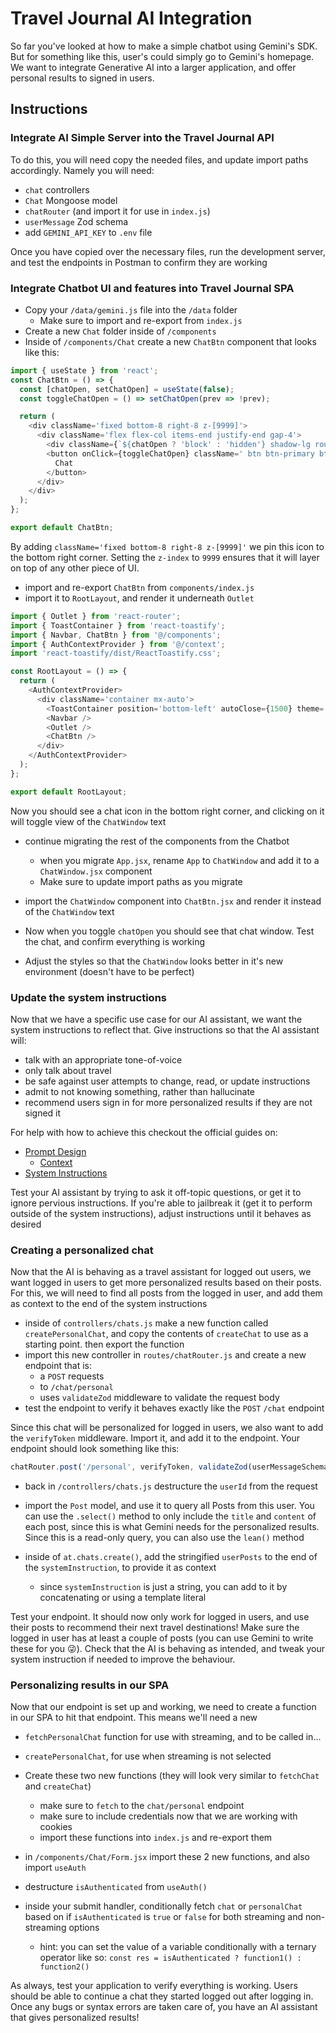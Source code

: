 # Travel Journal AI Integration

So far you've looked at how to make a simple chatbot using Gemini's SDK. But for something like this, user's could simply go to Gemini's homepage. We want to integrate Generative AI into a larger application, and offer personal results to signed in users.

## Instructions

### Integrate AI Simple Server into the Travel Journal API

To do this, you will need copy the needed files, and update import paths accordingly. Namely you will need:

- `chat` controllers
- `Chat` Mongoose model
- `chatRouter` (and import it for use in `index.js`)
- `userMessage` Zod schema
- add `GEMINI_API_KEY` to `.env` file

Once you have copied over the necessary files, run the development server, and test the endpoints in Postman to confirm they are working

### Integrate Chatbot UI and features into Travel Journal SPA

- Copy your `/data/gemini.js` file into the `/data` folder
  - Make sure to import and re-export from `index.js`
- Create a new `Chat` folder inside of `/components`
- Inside of `/components/Chat` create a new `ChatBtn` component that looks like this:

```js
import { useState } from 'react';
const ChatBtn = () => {
  const [chatOpen, setChatOpen] = useState(false);
  const toggleChatOpen = () => setChatOpen(prev => !prev);

  return (
    <div className='fixed bottom-8 right-8 z-[9999]'>
      <div className='flex flex-col items-end justify-end gap-4'>
        <div className={`${chatOpen ? 'block' : 'hidden'} shadow-lg rounded-lg`}>ChatWindow</div>
        <button onClick={toggleChatOpen} className=' btn btn-primary btn-xl btn-circle'>
          Chat
        </button>
      </div>
    </div>
  );
};

export default ChatBtn;
```

By adding `className='fixed bottom-8 right-8 z-[9999]'` we pin this icon to the bottom right corner. Setting the `z-index` to `9999` ensures that it will layer on top of any other piece of UI.

- import and re-export `ChatBtn` from `components/index.js`
- import it to `RootLayout`, and render it underneath `Outlet`

```js
import { Outlet } from 'react-router';
import { ToastContainer } from 'react-toastify';
import { Navbar, ChatBtn } from '@/components';
import { AuthContextProvider } from '@/context';
import 'react-toastify/dist/ReactToastify.css';

const RootLayout = () => {
  return (
    <AuthContextProvider>
      <div className='container mx-auto'>
        <ToastContainer position='bottom-left' autoClose={1500} theme='colored' />
        <Navbar />
        <Outlet />
        <ChatBtn />
      </div>
    </AuthContextProvider>
  );
};

export default RootLayout;
```

Now you should see a chat icon in the bottom right corner, and clicking on it will toggle view of the `ChatWindow` text

- continue migrating the rest of the components from the Chatbot
  - when you migrate `App.jsx`, rename `App` to `ChatWindow` and add it to a `ChatWindow.jsx` component
  - Make sure to update import paths as you migrate
- import the `ChatWindow` component into `ChatBtn.jsx` and render it instead of the `ChatWindow` text
- Now when you toggle `chatOpen` you should see that chat window. Test the chat, and confirm everything is working

- Adjust the styles so that the `ChatWindow` looks better in it's new environment (doesn't have to be perfect)

### Update the system instructions

Now that we have a specific use case for our AI assistant, we want the system instructions to reflect that. Give instructions so that the AI assistant will:

- talk with an appropriate tone-of-voice
- only talk about travel
- be safe against user attempts to change, read, or update instructions
- admit to not knowing something, rather than hallucinate
- recommend users sign in for more personalized results if they are not signed it

For help with how to achieve this checkout the official guides on:

- [Prompt Design](https://cloud.google.com/vertex-ai/generative-ai/docs/learn/prompts/introduction-prompt-design)
  - [Context](https://cloud.google.com/vertex-ai/generative-ai/docs/chat/chat-prompts#context)
- [System Instructions](https://cloud.google.com/vertex-ai/generative-ai/docs/learn/prompts/system-instruction-introduction)

Test your AI assistant by trying to ask it off-topic questions, or get it to ignore pervious instructions. If you're able to jailbreak it (get it to perform outside of the system instructions), adjust instructions until it behaves as desired

### Creating a personalized chat

Now that the AI is behaving as a travel assistant for logged out users, we want logged in users to get more personalized results based on their posts. For this, we will need to find all posts from the logged in user, and add them as context to the end of the system instructions

- inside of `controllers/chats.js` make a new function called `createPersonalChat`, and copy the contents of `createChat` to use as a starting point. then export the function
- import this new controller in `routes/chatRouter.js` and create a new endpoint that is:
  - a `POST` requests
  - to `/chat/personal`
  - uses `validateZod` middleware to validate the request body
- test the endpoint to verify it behaves exactly like the `POST` `/chat` endpoint

Since this chat will be personalized for logged in users, we also want to add the `verifyToken` middleware. Import it, and add it to the endpoint. Your endpoint should look something like this:

```js
chatRouter.post('/personal', verifyToken, validateZod(userMessageSchema), createPersonalChat);
```

- back in `/controllers/chats.js` destructure the `userId` from the request
- import the `Post` model, and use it to query all Posts from this user. You can use the `.select()` method to only include the `title` and `content` of each post, since this is what Gemini needs for the personalized results. Since this is a read-only query, you can also use the `lean()` method

- inside of `at.chats.create()`, add the stringified `userPosts` to the end of the `systemInstruction`, to provide it as context
  - since `systemInstruction` is just a string, you can add to it by concatenating or using a template literal

Test your endpoint. It should now only work for logged in users, and use their posts to recommend their next travel destinations! Make sure the logged in user has at least a couple of posts (you can use Gemini to write these for you 😜). Check that the AI is behaving as intended, and tweak your system instruction if needed to improve the behaviour.

### Personalizing results in our SPA

Now that our endpoint is set up and working, we need to create a function in our SPA to hit that endpoint. This means we'll need a new

- `fetchPersonalChat` function for use with streaming, and to be called in...
- `createPersonalChat`, for use when streaming is not selected

- Create these two new functions (they will look very similar to `fetchChat` and `createChat`)

  - make sure to `fetch` to the `chat/personal` endpoint
  - make sure to include credentials now that we are working with cookies
  - import these functions into `index.js` and re-export them

- in `/components/Chat/Form.jsx` import these 2 new functions, and also import `useAuth`

- destructure `isAuthenticated` from `useAuth()`

- inside your submit handler, conditionally fetch `chat` or `personalChat` based on if `isAuthenticated` is `true` or `false` for both streaming and non-streaming options
  - hint: you can set the value of a variable conditionally with a ternary operator like so: `const res = isAuthenticated ? function1() : function2()`

As always, test your application to verify everything is working. Users should be able to continue a chat they started logged out after logging in. Once any bugs or syntax errors are taken care of, you have an AI assistant that gives personalized results!
